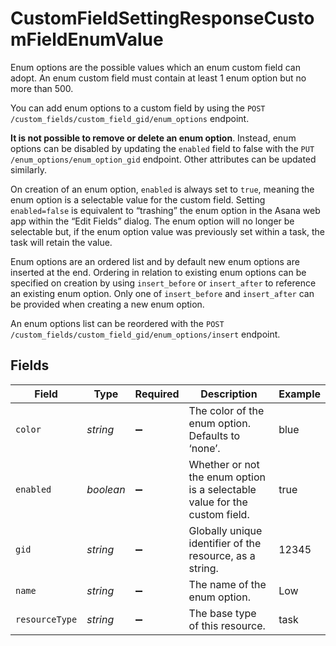 # CustomFieldSettingResponseCustomFieldEnumValue

Enum options are the possible values which an enum custom field can adopt. An enum custom field must contain at least 1 enum option but no more than 500.

You can add enum options to a custom field by using the `POST /custom_fields/custom_field_gid/enum_options` endpoint.

**It is not possible to remove or delete an enum option**. Instead, enum options can be disabled by updating the `enabled` field to false with the `PUT /enum_options/enum_option_gid` endpoint. Other attributes can be updated similarly.

On creation of an enum option, `enabled` is always set to `true`, meaning the enum option is a selectable value for the custom field. Setting `enabled=false` is equivalent to “trashing” the enum option in the Asana web app within the “Edit Fields” dialog. The enum option will no longer be selectable but, if the enum option value was previously set within a task, the task will retain the value.

Enum options are an ordered list and by default new enum options are inserted at the end. Ordering in relation to existing enum options can be specified on creation by using `insert_before` or `insert_after` to reference an existing enum option. Only one of `insert_before` and `insert_after` can be provided when creating a new enum option.

An enum options list can be reordered with the `POST /custom_fields/custom_field_gid/enum_options/insert` endpoint.


## Fields

| Field                                                                      | Type                                                                       | Required                                                                   | Description                                                                | Example                                                                    |
| -------------------------------------------------------------------------- | -------------------------------------------------------------------------- | -------------------------------------------------------------------------- | -------------------------------------------------------------------------- | -------------------------------------------------------------------------- |
| `color`                                                                    | *string*                                                                   | :heavy_minus_sign:                                                         | The color of the enum option. Defaults to ‘none’.                          | blue                                                                       |
| `enabled`                                                                  | *boolean*                                                                  | :heavy_minus_sign:                                                         | Whether or not the enum option is a selectable value for the custom field. | true                                                                       |
| `gid`                                                                      | *string*                                                                   | :heavy_minus_sign:                                                         | Globally unique identifier of the resource, as a string.                   | 12345                                                                      |
| `name`                                                                     | *string*                                                                   | :heavy_minus_sign:                                                         | The name of the enum option.                                               | Low                                                                        |
| `resourceType`                                                             | *string*                                                                   | :heavy_minus_sign:                                                         | The base type of this resource.                                            | task                                                                       |